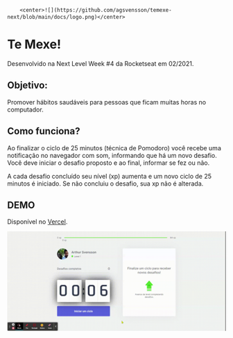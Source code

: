 		<center>![](https://github.com/agsvensson/temexe-next/blob/main/docs/logo.png)</center>
# Te Mexe!
Desenvolvido na Next Level Week #4 da Rocketseat em 02/2021.

## Objetivo:
Promover hábitos saudáveis para pessoas que ficam muitas horas no computador.

## Como funciona?
Ao finalizar o ciclo de 25 minutos (técnica de Pomodoro) você recebe uma notificação
no navegador com som, informando que há um novo desafio.
Você deve iniciar o desafio proposto e ao final, informar se fez ou não.
		
A cada desafio concluído seu nível (xp) aumenta e um novo ciclo de 25 minutos é iniciado.
Se não concluiu o desafio, sua xp não é alterada.

## DEMO

Disponível no [Vercel](http://temexe-agsvensson.vercel.app/).

<img src="./docs/Te_Mexe.gif">